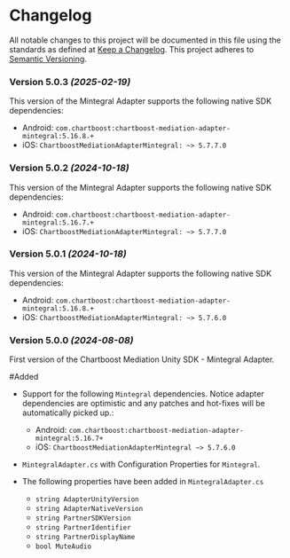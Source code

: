 # Changelog
All notable changes to this project will be documented in this file using the standards as defined at [Keep a Changelog](https://keepachangelog.com/en/1.0.0/). This project adheres to [Semantic Versioning](https://semver.org/spec/v2.0.0).

### Version 5.0.3 *(2025-02-19)*
This version of the Mintegral Adapter supports the following native SDK dependencies:
  * Android: `com.chartboost:chartboost-mediation-adapter-mintegral:5.16.8.+`
  * iOS: `ChartboostMediationAdapterMintegral: ~> 5.7.7.0`

### Version 5.0.2 *(2024-10-18)*
This version of the Mintegral Adapter supports the following native SDK dependencies:
  * Android: `com.chartboost:chartboost-mediation-adapter-mintegral:5.16.7.+`
  * iOS: `ChartboostMediationAdapterMintegral: ~> 5.7.7.0`

### Version 5.0.1 *(2024-10-18)*
This version of the Mintegral Adapter supports the following native SDK dependencies:
  * Android: `com.chartboost:chartboost-mediation-adapter-mintegral:5.16.8.+`
  * iOS: `ChartboostMediationAdapterMintegral: ~> 5.7.6.0`

### Version 5.0.0 *(2024-08-08)*

First version of the Chartboost Mediation Unity SDK - Mintegral Adapter.

#Added
- Support for the following `Mintegral` dependencies. Notice adapter dependencies are optimistic and any patches and hot-fixes will be automatically picked up.:
    * Android: `com.chartboost:chartboost-mediation-adapter-mintegral:5.16.7+`
    * iOS: `ChartboostMediationAdapterMintegral ~> 5.7.6.0`
    
- `MintegralAdapter.cs` with Configuration Properties for `Mintegral`.
- The following properties have been added in `MintegralAdapter.cs`
    * `string AdapterUnityVersion`
    * `string AdapterNativeVersion`
    * `string PartnerSDKVersion`
    * `string PartnerIdentifier`
    * `string PartnerDisplayName`
    * `bool MuteAudio`